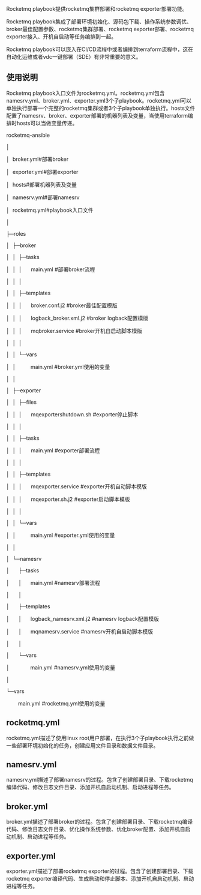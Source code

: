 Rocketmq playbook提供rocketmq集群部署和rocketmq exporter部署功能。

Rocketmq playbook集成了部署环境初始化、源码包下载、操作系统参数调优、broker最佳配置参数、rocketmq集群部署、rocketmq exporter部署、rocketmq exporter接入、开机自启动等任务编排到一起。

Rocketmq playbook可以嵌入在CI/CD流程中或者编排到terraform流程中，这在自动化运维或者vdc一键部署（SDE）有非常重要的意义。

## 使用说明
Rocketmq playbook入口文件为rocketmq.yml。rocketmq.yml包含namesrv.yml、broker.yml、exporter.yml3个子playbook。rocketmq.yml可以单独执行部署一个完整的rocketmq集群或者3个子playbook单独执行。hosts文件配置了namesrv、broker、exporter部署的机器列表及变量，当使用terraform编排时hosts可以当做变量传递。

rocketmq-ansible

│

│  broker.yml#部署broker

│  exporter.yml#部署exporter

│  hosts#部署机器列表及变量

│  namesrv.yml#部署namesrv

│  rocketmq.yml#playbook入口文件

│  

├─roles

│  ├─broker

│  │  ├─tasks

│  │  │      main.yml   #部署broker流程

│  │  │      

│  │  ├─templates

│  │  │      broker.conf.j2   #broker最佳配置模版

│  │  │      logback_broker.xml.j2   #broker logback配置模版

│  │  │      mqbroker.service    #broker开机自启动脚本模版

│  │  │      

│  │  └─vars

│  │          main.yml   #broker.yml使用的变量

│  │          

│  ├─exporter

│  │  ├─files

│  │  │      mqexportershutdown.sh   #exporter停止脚本

│  │  │      

│  │  ├─tasks

│  │  │      main.yml    #exporter部署流程

│  │  │      

│  │  ├─templates

│  │  │      mqexporter.service   #exporter开机自动脚本模版

│  │  │      mqexporter.sh.j2    #exporter启动脚本模版

│  │  │      

│  │  └─vars

│  │          main.yml   #exporter.yml使用的变量

│  │          

│  └─namesrv

│      ├─tasks

│      │      main.yml   #namesrv部署流程

│      │      

│      ├─templates

│      │      logback_namesrv.xml.j2   #namesrv logback配置模版

│      │      mqnamesrv.service   #namesrv开机自启动脚本模版

│      │      

│      └─vars

│              main.yml   #namesrv.yml使用的变量

│              

└─vars

        main.yml   #rocketmq.yml使用的变量


## rocketmq.yml
rocketmq.yml描述了使用linux root用户部署，在执行3个子playbook执行之前做一些部署环境初始化的任务，创建应用文件目录和数据文件目录。

## namesrv.yml
namesrv.yml描述了部署namesrv的过程。包含了创建部署目录、下载rocketmq编译代码、修改日志文件目录、添加开机自启动机制、启动进程等任务。

## broker.yml
broker.yml描述了部署broker的过程。包含了创建部署目录、下载rocketmq编译代码、修改日志文件目录、优化操作系统参数、优化broker配置、添加开机自启动机制、启动进程等任务。

## exporter.yml
exporter.yml描述了部署rocketmq exporter的过程。包含了创建部署目录、下载rocketmq exporter编译代码、生成启动和停止脚本、添加开机自启动机制、启动进程等任务。

